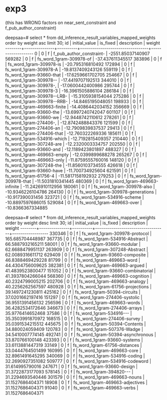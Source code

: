 # exp3

(this has WRONG factors on near_sent_constraint and f_pub_author_constraint)

deepsaa=# select * from dd_inference_result_variables_mapped_weights order by weight asc limit 30;
   id   | initial_value | is_fixed |           description            |      weight
--------+---------------+----------+----------------------------------+-------------------
      0 |             0 | f        | f_pub_author_constraint-         | -2551.85037140907
 569282 |             0 | f        | fs_word_1gram-309978-of          |  -37.437611345517
 383896 |             0 | f        | fs_word_1gram-309978-is          |  -20.795316810492
 172894 |             0 | f        | fs_word_1gram-309978-A           | -19.8137409243126
 559119 |             0 | f        | fs_word_1gram-93660-that         | -17.6259661702705
 254667 |             0 | f        | fs_word_1gram-309978--           | -17.4419707192513
 344010 |             0 | f        | fs_word_1gram-309978-,           | -17.0600442400986
 295744 |             0 | f        | fs_word_1gram-309978-3           | -16.3961505886104
 286184 |             0 | f        | fs_word_1gram-309978--LRB-       | -15.3105938154044
 275286 |             0 | f        | fs_word_1gram-309978--RRB-       | -14.8465195048051
 198933 |             0 | f        | fs_word_1gram-469663-finite      | -14.4086442034152
 356669 |             0 | f        | fs_word_1gram-93660-the          | -13.6997240742047
 601107 |             0 | f        | fs_word_1gram-93660-we           | -12.9448742110612
 278261 |             0 | f        | fs_word_1gram-274406-,           | -12.8742488843376
 121599 |             0 | f        | fs_word_1gram-274406-an          | -12.7909839837537
  29413 |             0 | f        | fs_word_1gram-274406-that        |  -12.760322269336
 185611 |             0 | f        | fs_word_1gram-534916-which       | -12.7192815409357
 210440 |             0 | f        | fs_word_1gram-307248-are         | -12.2320003334757
 202550 |             0 | f        | fs_word_1gram-93660-and          | -12.1189423801897
 488327 |             0 | f        | fs_word_1gram-469663-empty       | -12.0399899688278
 265267 |             0 | f        | fs_word_1gram-469663-only        | -11.8759555760016
 148120 |             0 | f        | fs_word_1gram-307248-the         | -11.8560103734555
 426618 |             0 | f        | fs_word_1gram-93660-have         |  -11.700734925604
 621591 |             0 | f        | fs_word_1gram-61756-4            | -11.5817158192932
 279253 |             0 | f        | fs_word_1gram-309978-that        | -11.5031810341445
 480369 |             0 | f        | fs_word_1gram-469663-infinite    | -11.2426910112956
 180061 |             0 | f        | fs_word_1gram-309978-also        | -10.9346226104786
 264130 |             0 | f        | fs_word_1gram-309978-generations |  -10.917390031456
 323721 |             0 | f        | fs_word_1gram-534916-scheme      | -10.8897597686015
 529084 |             0 | f        | fs_word_1gram-469663-over        | -10.8366367334885

deepsaa=# select * from dd_inference_result_variables_mapped_weights order by weight desc limit 30;
   id   | initial_value | is_fixed |            description            |      weight
--------+---------------+----------+-----------------------------------+------------------
 330346 |             0 | f        | fs_word_1gram-309978-protocol     | 165.685704448987
 367735 |             0 | f        | fs_word_1gram-534916-Abstract     | 66.5887932165211
  58001 |             0 | f        | fs_word_1gram-93660-modular       | 62.6688479951137
 263909 |             0 | f        | fs_word_1gram-307248-Abstract     | 62.0089316611712
 629409 |             0 | f        | fs_word_1gram-93660-composite     | 46.8388469429228
  81799 |             0 | f        | fs_word_1gram-469663-word         | 44.4304756009625
 382381 |             0 | f        | fs_word_1gram-469663-argued       | 41.4839523800477
 151052 |             0 | f        | fs_word_1gram-93660-combinatorial | 41.3937804266044
 568360 |             0 | f        | fs_word_1gram-469663-cognition    | 40.2324799005215
 202706 |             0 | f        | fs_word_1gram-469663-analogy      | 40.2256262567597
 480928 |             0 | f        | fs_word_1gram-61756-projections   | 39.1497241230811
 425162 |             0 | f        | fs_word_1gram-50394-circuits      | 37.0201662197416
 151297 |             0 | f        | fs_word_1gram-274406-systolic     | 36.9551391456132
 256596 |             0 | f        | fs_word_1gram-469663-words        | 36.4282534172646
 346673 |             0 | f        | fs_word_1gram-274406-arrays       | 35.9776414652468
  37586 |             0 | f        | fs_word_1gram-534916---           | 35.3503991870972
 168515 |             0 | f        | fs_word_1gram-274406-survey       | 35.0391534215512
 445675 |             0 | f        | fs_word_1gram-50394-Contents      |  34.880024059409
 120783 |             0 | f        | fs_word_1gram-507376-Wadge        | 34.5410007774145
 492741 |             0 | f        | fs_word_1gram-50394-asynchronous  |  33.870766100148
 423393 |             0 | f        | fs_word_1gram-93660-systems       | 33.6113881447319
  33149 |             0 | f        | fs_word_1gram-61756-distances     | 33.0444764501499
 160995 |             0 | f        | fs_word_1gram-469663-core         | 32.8961491645295
 340069 |             0 | f        | fs_word_1gram-534916-coding       | 32.2690927351082
 509777 |             0 | f        | fs_word_1gram-534916-codeword     |  31.614995790016
 247671 |             0 | f        | fs_word_1gram-93660-design        | 31.3722873177093
 578145 |             0 | f        | fs_word_1gram-394820---           | 31.2294693540446
 301579 |             0 | f        | fs_word_1gram-469663-nouns        | 31.1527686404371
  18908 |             0 | f        | fs_word_1gram-469663-adjectives   | 31.1527686404371
  91040 |             0 | f        | fs_word_1gram-469663-verbs        | 31.1527686404371


